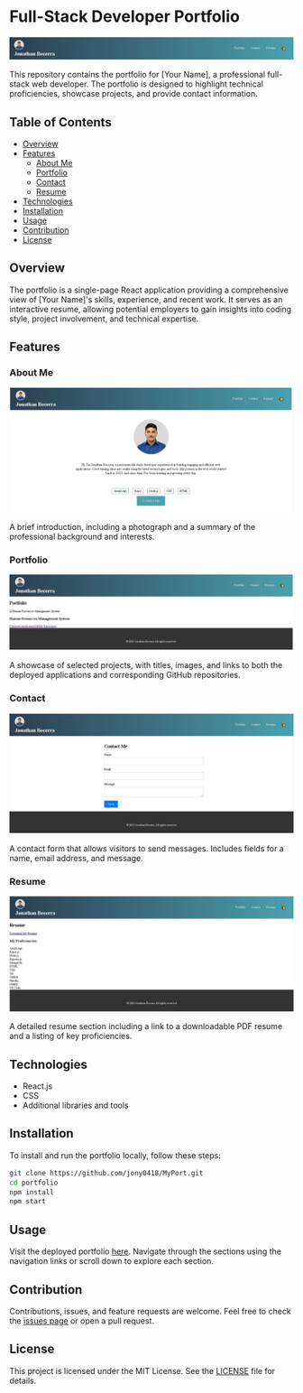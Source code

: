 
# Full-Stack Developer Portfolio

![Portfolio Header](/src/assets/header.jpg)

This repository contains the portfolio for [Your Name], a professional full-stack web developer. The portfolio is designed to highlight technical proficiencies, showcase projects, and provide contact information.

## Table of Contents

- [Overview](#overview)
- [Features](#features)
  - [About Me](#about-me)
  - [Portfolio](#portfolio)
  - [Contact](#contact)
  - [Resume](#resume)
- [Technologies](#technologies)
- [Installation](#installation)
- [Usage](#usage)
- [Contribution](#contribution)
- [License](#license)

## Overview

The portfolio is a single-page React application providing a comprehensive view of [Your Name]'s skills, experience, and recent work. It serves as an interactive resume, allowing potential employers to gain insights into coding style, project involvement, and technical expertise.

## Features

### About Me

![About Me Section](/src/assets/aboutme.jpg)

A brief introduction, including a photograph and a summary of the professional background and interests.

### Portfolio

![Portfolio Section](/src/assets/portfolio.jpg)

A showcase of selected projects, with titles, images, and links to both the deployed applications and corresponding GitHub repositories.

### Contact

![Contact Section](/src/assets/contact.jpg)

A contact form that allows visitors to send messages. Includes fields for a name, email address, and message.

### Resume

![Resume Section](/src/assets/resume.jpg)

A detailed resume section including a link to a downloadable PDF resume and a listing of key proficiencies.

## Technologies

- React.js
- CSS
- Additional libraries and tools

## Installation

To install and run the portfolio locally, follow these steps:

```bash
git clone https://github.com/jony0418/MyPort.git
cd portfolio
npm install
npm start
```

## Usage

Visit the deployed portfolio [here]( https://jony0418.github.io/MyPort/). Navigate through the sections using the navigation links or scroll down to explore each section.

## Contribution

Contributions, issues, and feature requests are welcome. Feel free to check the [issues page](https://github.com/jony0418/MyPort) or open a pull request.

## License

This project is licensed under the MIT License. See the [LICENSE](./LICENSE) file for details.

